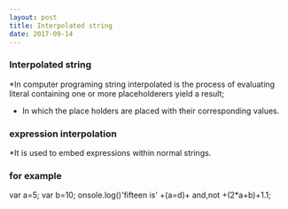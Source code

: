 ```yaml
---
layout: post
title: Interpolated string
date: 2017-09-14
---
```


### Interpolated string

*In computer programing string interpolated  is the  process of evaluating literal containing one or more placeholderers  yield a result;

* In which the place holders are placed with their corresponding values.

### expression interpolation 

*It is used to embed expressions within normal strings.

### for example 
var a=5;
var b=10;
onsole.log()'fifteen is' +(a=d)+ and,not +(2*a+b)+1.1;
